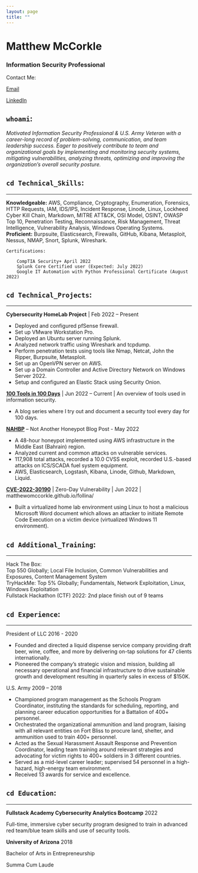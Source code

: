 ```yaml
---
layout: page
title: ""
---
```


# Matthew McCorkle	
### Information Security Professional 

Contact Me:

[Email](mailto:matthew.o.mccorkle@gmail.com)

[LinkedIn](https://www.linkedin.com/in/matthewomccorkle)

## `whoami`:<br>
*Motivated Information Security Professional & U.S. Army Veteran with a career-long record of problem-solving, communication, and team leadership success. Eager to positively contribute to team and organizational goals by implementing and monitoring security systems, mitigating vulnerabilities, analyzing threats, optimizing and improving the organization’s overall security posture.*
<br>


## `cd Technical_Skills`:
---
**Knowledgeable:** AWS, Compliance, Cryptography, Enumeration, Forensics, HTTP Requests, IAM, IDS/IPS, Incident Response, Linode, Linux, Lockheed Cyber Kill Chain, Markdown, MITRE ATT&CK, OSI Model, OSINT, OWASP Top 10, Penetration Testing, Reconnaissance, Risk Management, Threat Intelligence, Vulnerability Analysis, Windows Operating Systems.<br> 
**Proficient:** Burpsuite, Elasticsearch, Firewalls, GitHub, Kibana, Metasploit, Nessus, NMAP, Snort, Splunk, Wireshark.


    Certifications:

        CompTIA Security+ April 2022
        Splunk Core Certified user (Expected: July 2022)
        Google IT Automation with Python Professional Certificate (August 2022)



## `cd Technical_Projects`:  
---

**Cybersecurity HomeLab Project** | Feb 2022 – Present<br>
- Deployed and configured pfSense firewall.
- Set up VMware Workstation Pro.
- Deployed an Ubuntu server running Splunk.
- Analyzed network traffic using Wireshark and tcpdump.
- Perform penetration tests using tools like Nmap, Netcat, John the Ripper, Burpsuite, Metasploit.
- Set up an OpenVPN server on AWS.
- Set up a Domain Controller and Active Directory Network on Windows Server 2022.
- Setup and configured an Elastic Stack using Security Onion.

**[100 Tools in 100 Days](https://matthewomccorkle.github.io/)** | Jun 2022 – Current | An overview of tools used in information security. <br>
- A blog series where I try out and document a security tool every day for 100 days.

**[NAHBP](https://matthewomccorkle.github.io/honeypot-1/)** – Not Another Honeypot Blog Post - May 2022<br>
- A 48-hour honeypot implemented using AWS infrastructure in the Middle East (Bahrain) region.
- Analyzed current and common attacks on vulnerable services.
- 117,908 total attacks, recorded a 10.0 CVSS exploit, recorded U.S.-based attacks on ICS/SCADA fuel system equipment.
- AWS, Elasticsearch, Logstash, Kibana, Linode, Github, Markdown, Liquid.

**[CVE-2022-30190](https://matthewomccorkle.github.io/follina/)** | Zero-Day Vulnerability | Jun 2022 | matthewomccorkle.github.io/follina/ <br>
- Built a virtualized home lab environment using Linux to host a malicious Microsoft Word document which allows an attacker to initiate Remote Code Execution on a victim device (virtualized Windows 11 environment).



## `cd Additional_Training`:
---
Hack The Box: <br>Top 550 Globally; Local File Inclusion, Common Vulnerabilities and Exposures, Content Management System<br>
TryHackMe: Top 5% Globally; Fundamentals, Network Exploitation, Linux, Windows Exploitation <br>
Fullstack Hackathon (CTF) 2022: 2nd place finish out of 9 teams <br>



## `cd Experience`:
---
President of LLC 2016 - 2020
- Founded and directed a liquid dispense service company providing draft beer, wine, coffee, and more by delivering on-tap solutions for 47 clients internationally.<br>
- Pioneered the company’s strategic vision and mission, building all necessary operational and financial infrastructure to drive sustainable growth and development resulting in quarterly sales in excess of $150K.

U.S. Army	2009 – 2018
- Championed program management as the Schools Program Coordinator, instituting the standards for scheduling, reporting, and planning career education opportunities for a Battalion of 400+ personnel. <br>
- Orchestrated the organizational ammunition and land program, liaising with all relevant entities on Fort Bliss to procure land, shelter, and ammunition used to train 400+ personnel. <br>
- Acted as the Sexual Harassment Assault Response and Prevention Coordinator, leading team training around relevant strategies and advocating for victim rights to 400+ soldiers in 3 different countries. <br>
- Served as a mid-level career leader; supervised 54 personnel in a high-hazard, high-energy team environment. <br>
- Received 13 awards for service and excellence.



## `cd Education`:
---
**Fullstack Academy Cybersecurity Analytics Bootcamp**	 2022

Full-time, immersive cyber security program designed to train in advanced red team/blue team skills and use of security tools.<br>

**University of Arizona**	2018

Bachelor of Arts in Entrepreneurship

Summa Cum Laude

